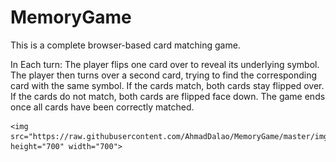 # MemoryGame


This is a complete browser-based card matching game.

In Each turn:
The player flips one card over to reveal its underlying symbol.
The player then turns over a second card, trying to find the corresponding card with the same symbol.
If the cards match, both cards stay flipped over.
If the cards do not match, both cards are flipped face down.
The game ends once all cards have been correctly matched.


    <img src="https://raw.githubusercontent.com/AhmadDalao/MemoryGame/master/img/game.png" height="700" width="700">
